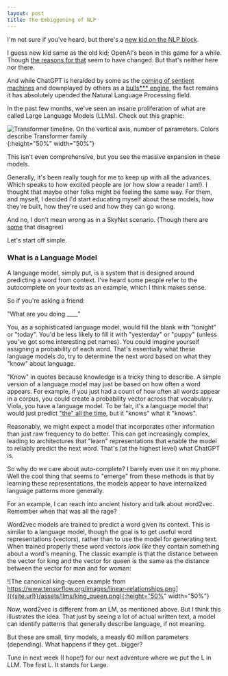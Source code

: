 ```yaml
---
layout: post
title: The Embiggening of NLP
---
```


I'm not sure if you've heard, but there's a [new kid on the NLP block](https://chat.openai.com/).

I guess new kid same as the old kid; OpenAI's been in this game for a while.  Though [the reasons for that](https://www.technologyreview.com/2020/02/17/844721/ai-openai-moonshot-elon-musk-sam-altman-greg-brockman-messy-secretive-reality/) seem to have changed.  But that's neither here nor there.

And while ChatGPT is heralded by some as the [coming of sentient machines](https://www.independent.co.uk/tech/artificial-intelligence-conciousness-ai-deepmind-b2017393.html) and downplayed by others as a [bulls*** engine](https://www.transformingsociety.co.uk/2023/02/10/chatgpt-the-worlds-largest-bullshit-machine/), the fact remains it has absolutely upended the Natural Language Processing field.

In the past few months, we've seen an insane proliferation of what are called Large Language Models (LLMs).  Check out this graphic:

![Transformer timeline. On the vertical axis, number of parameters.
Colors describe Transformer family]({{site.url}}/assets/llms/llm_timeline.png){:height="50%" width="50%"}

This isn't even comprehensive, but you see the massive expansion in these models.

Generally, it's been really tough for me to keep up with all the advances.  Which speaks to how excited people are (or how slow a reader I am!).  I thought that maybe other folks might be feeling the same way.  For them, and myself, I decided I'd start educating myself about these models, how they're built, how they're used and how they can go wrong.

And no, I don't mean wrong as in a SkyNet scenario.  (Though there are [some](https://nypost.com/2023/07/02/arnold-schwarzenegger-claims-ai-from-terminator-has-become-a-reality/) that disagree)

Let's start off simple.

<h3> What is a Language Model </h3>
A language model, simply put, is a system that is designed around predicting a word from context.  I've heard some people refer to the autocomplete on your texts as an example, which I think makes sense.

So if you're asking a friend:

"What are you doing ____"

You, as a sophisticated language model, would fill the blank with "tonight" or "today".  You'd be less likely to fill it with "yesterday" or "puppy" (unless you've got some interesting pet names).  You could imagine yourself assigning a probability of each word.  That's essentially what these language models do, try to determine the next word based on what they "know" about language.

"Know" in quotes because knowledge is a tricky thing to describe.  A simple version of a language model may just be based on how often a word appears.  For example, if you just had a count of how often all words appear in a corpus, you could create a probability vector across that vocabulary.  Viola, you have a language model.  To be fair, it's a language model that would just predict ["the" all the time](https://en.wikipedia.org/wiki/Most_common_words_in_English), but it "knows" what it "knows".

Reasonably, we might expect a model that incorporates other information than just raw frequency to do better.  This can get increasingly complex, leading to architectures that "learn" representations that enable the model to reliably predict the next word.  That's (at the highest level) what ChatGPT is.

So why do we care about auto-complete? I barely even use it on my phone.  Well the cool thing that seems to "emerge" from these methods is that by learning these representations, the models appear to have internalized language patterns more generally.

For an example, I can reach into ancient history and talk about word2vec.  Remember when that was all the rage?

Word2vec models are trained to predict a word given its context.  This is similar to a language model, though the goal is to get useful word representations (vectors), rather than to use the model for generating text.  When trained properly these word vectors _look like_ they contain something about a word's meaning.  The classic example is that the distance between the vector for king and the vector for queen is the same as the distance between the vector for man and for woman:

![The canonical king-queen example from https://www.tensorflow.org/images/linear-relationships.png]({{site.url}}/assets/llms/king_queen.png){:height="50%" width="50%"}

Now, word2vec is different from an LM, as mentioned above.  But I think this illustrates the idea.  That just by seeing a lot of actual written text, a model can identify patterns that generally describe language, if not meaning. 

But these are small, tiny models, a measly 60 million parameters (depending).  What happens if they get...bigger?  

Tune in next week (I hope!) for our next adventure where we put the L in LLM.  The first L.  It stands for Large.